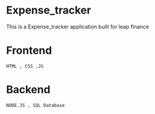# Expense_tracker
This is a Expense_tracker application built for leap finance
# Frontend 
 ```
 HTML , CSS ,JS
```
# Backend

``` 
NODE.JS , SQL Database
 ```

